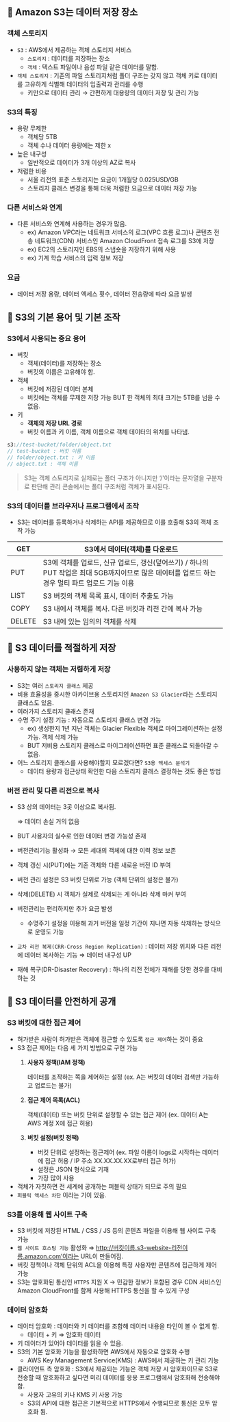 ## 📌 Amazon S3는 데이터 저장 장소

### 객체 스토리지

- `S3` : AWS에서 제공하는 객체 스토리지 서비스
    - `스토리지` : 데이터를 저장하는 장소
    - `객체` : 텍스트 파일이나 음성 파일 같은 데이터를 말함.
- `객체 스토리지` : 기존의 파일 스토리지처럼 폴더 구조는 갖지 않고 객체 키로 데이터를 고유하게 식별해 데이터의 입출력과 관리를 수행
    - 키만으로 데이터 관리 → 간편하게 대용량의 데이터 저장 및 관리 가능

### S3의 특징

- 용량 무제한
    - 객체당 5TB
    - 객체 수나 데이터 용량에는 제한 x
- 높은 내구성
    - 일반적으로 데이터가 3개 이상의 AZ로 복사
- 저렴한 비용
    - 서울 리전의 표준 스토리지는 요금이 1개월당 0.025USD/GB
    - 스토리지 클래스 변경을 통해 더욱 저렴한 요금으로 데이터 저장 가능

### 다른 서비스와 연계

- 다른 서비스와 연계해 사용하는 경우가 많음.
    - ex) Amazon VPC라는 네트워크 서비스의 로그(VPC 흐름 로그)나 콘텐츠 전송 네트워크(CDN) 서비스인 Amazon CloudFront 접속 로그를 S3에 저장
    - ex) EC2의 스토리지인 EBS의 스냅숏을 저장하기 위해 사용
    - ex) 기계 학습 서비스의 입력 정보 저장

### 요금

- 데이터 저장 용량, 데이터 엑세스 횟수, 데이터 전송량에 따라 요금 발생

## 📌 S3의 기본 용어 및 기본 조작

### S3에서 사용되는 중요 용어

- 버킷
    - 객체(데이터)를 저장하는 장소
    - 버킷의 이름은 고유해야 함.
- 객체
    - 버킷에 저장된 데이터 본체
    - 버킷에는 객체를 무제한 저장 가능 BUT 한 객체의 최대 크기는 5TB를 넘을 수 없음.
- 키
    - **객체의 저장 URL 경로**
    - 버킷 이름과 키 이름, 객체 이름으로 객체 데이터의 위치를 나타냄.

```jsx
s3://test-bucket/folder/object.txt
// test-bucket : 버킷 이름
// folder/object.txt : 키 이름
// object.txt : 객체 이름
```

> S3는 객체 스토리지로 실제로는 폴더 구조가 아니지만 ‘/’이라는 문자열을 구분자로 판단해 관리 콘솔에서는 폴더 구조처럼 객체가 표시된다.
> 

### S3의 데이터를 브라우저나 프로그램에서 조작

- S3는 데이터를 등록하거나 삭제하는 API를 제공하므로 이를 호출해 S3의 객체 조작 가능

| GET | S3에서 데이터(객체)를 다운로드 |
| --- | --- |
| PUT | S3에 객체를 업로드, 신규 업로드, 갱신(덮어쓰기) / 하나의 PUT 작업은 최대 5GB까지이므로 많은 데이터를 업로드 하는 경우 멀티 파트 업로드 기능 이용 |
| LIST | S3 버킷의 객체 목록 표시, 데이터 추출도 가능 |
| COPY | S3 내에서 객체를 복사. 다른 버킷과 리전 간에 복사 가능 |
| DELETE | S3 내에 있는 임의의 객체를 삭제 |


## 📌 S3 데이터를 적절하게 저장

### 사용하지 않는 객체는 저렴하게 저장

- S3는 여러 `스토리지 클래스` 제공
- 비용 효율성을 중시한 아카이브용 스토리지인 `Amazon S3 Glacier`라는 스토리지 클래스도 있음.
- 여러가지 스토리지 클래스 존재
- 수명 주기 설정 기능 : 자동으로 스토리지 클래스 변경 가능
    - ex) 생성한지 1년 지난 객체는 Glacier Flexible 객체로 마이그레이션하는 설정 가능. 객체 삭제 가능
    - BUT 저비용 스토리지 클래스로 마이그레이션하면 표준 클래스로 되돌아갈 수 없음.
- 어느 스토리지 클래스를 사용해야할지 모르겠다면? `S3용 액세스 분석기`
    - 데이터 용량과 접근상태 확인한 다음 스토리지 클래스 결정하는 것도 좋은 방법

### 버전 관리 및 다른 리전으로 복사

- S3 상의 데이터는 3곳 이상으로 복사됨.
    
    ⇒ 데이터 손실 거의 없음
    
- BUT 사용자의 실수로 인한 데이터 변경 가능성 존재
- 버전관리기능 활성화 → 모든 세대의 객체에 대한 이력 정보 보존
- 객체 갱신 시(PUT)에는 기존 객체와 다른 새로운 버전 ID 부여
- 버전 관리 설정은 S3 버킷 단위로 가능 (객체 단위의 설정은 불가)
- 삭제(DELETE) 시 객체가 실제로 삭제되는 게 아니라 삭제 마커 부여
- 버전관리는 편리하지만 추가 요금 발생
    - 수명주기 설정을 이용해 과거 버전을 일정 기간이 지나면 자동 삭제하는 방식으로 운영도 가능
- `교차 리전 복제(CRR-Cross Region Replication)` : 데이터 저장 위치와 다른 리전에 데이터 복사하는 기능 ⇒ 데이터 내구성 UP
- 재해 복구(DR-Disaster Recovery) : 하나의 리전 전체가 재해를 당한 경우를 대비하는 것

## 📌 S3 데이터를 안전하게 공개

### S3 버킷에 대한 접근 제어

- 허가받은 사람이 허가받은 객체에 접근할 수 있도록 `접근 제어`하는 것이 중요
- S3 접근 제어는 다음 세 가지 방법으로 구현 가능
    1. **사용자 정책(IAM 정책)**
        
        데이터를 조작하는 쪽을 제어하는 설정 (ex. A는 버킷의 데이터 검색만 가능하고 업로드는 불가)
        
    2. **접근 제어 목록(ACL)**
        
        객체(데이터) 또는 버킷 단위로 설정할 수 있는 접근 제어 (ex. 데이터 A는 AWS 계정 X에 접근 허용)
        
    3. **버킷 설정(버킷 정책)**
        - 버킷 단위로 설정하는 접근제어 (ex. 파일 이름이 logs로 시작하는 데이터에 접근 허용 / IP 주소 XX.XX.XX.XX로부터 접근 허가)
        - 설정은 JSON 형식으로 기재
        - 가장 많이 사용
- 객체가 자칫하면 전 세계에 공개하는 퍼블릭 상태가 되므로 주의 필요
- `퍼블릭 액세스 차단` 이라는 기이 있음.

### S3를 이용해 웹 사이트 구축

- S3 버킷에 저장된 HTML / CSS / JS 등의 콘텐츠 파일을 이용해 웹 사이트 구축 가능
- `웹 사이트 호스팅 기능` 활성화 ⇒ http://버킷이름.s3-website-리전이름.amazon.com’이라는 URL이 만들어짐.
- 버킷 정책이나 객체 단위의 ACL을 이용해 특정 사용자만 콘텐츠에 접근하게 제어 가능
- S3는 암호화된 통신인 `HTTPS` 지원 X → 민감한 정보가 포함된 경우 CDN 서비스인 Amazon CloudFront를 함께 사용해 HTTPS 통신을 할 수 있게 구성

### 데이터 암호화

- 데이터 암호화 : 데이터와 키 데이터를 조합해 데이터 내용을 타인이 볼 수 없게 함.
    - 데이터 + 키 ⇒ 암호화 데이터
- 키 데이터가 있어야 데이터를 읽을 수 있음.
- S3의 기본 암호화 기능을 활성화하면 AWS에서 자동으로 암호화 수행
    - AWS Key Management Service(KMS) : AWS에서 제공하는 키 관리 기능
- 클라이언트 측 암호화 : S3에서 제공되는 기능은 객체 저장 시 암호화이므로 S3로 전송할 때 암호화하고 싶다면 미리 데이터를 응용 프로그램에서 암호화해 전송해야 함.
    - 사용자 고유의 키나 KMS 키 사용 가능
    - S3의 API에 대한 접근은 기본적으로 HTTPS에서 수행되므로 통신은 모두 암호화 됨.
